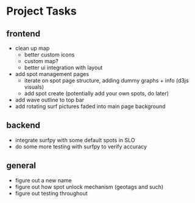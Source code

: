 # Project Tasks

## frontend
- clean up map
  - better custom icons
  - custom map?
  - better ui integration with layout
- add spot management pages
  - iterate on spot page structure, adding dummy graphs + info (d3js visuals)
  - add spot create (potentially add your own spots, do later)
- add wave outline to top bar
- add rotating surf pictures faded into main page background

## backend
- integrate surfpy with some default spots in SLO
- do some more testing with surfpy to verify accuracy

## general
- figure out a new name
- figure out how spot unlock mechanism (geotags and such)
- figure out testing throughout